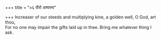 +++
title = "०६ पौरो अश्वस्य"

+++
Increaser of our steeds and multiplying kine, a golden well, O God, art thou,  
     For no one may impair the gifts laid up in thee. Bring me whatever thing I ask.